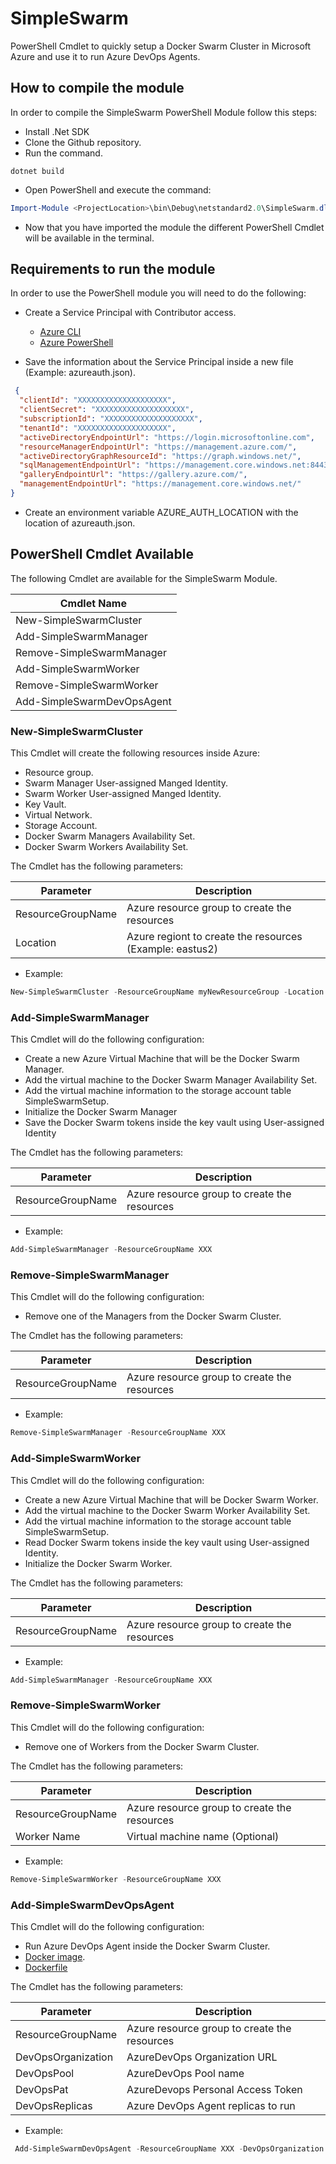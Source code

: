 # SimpleSwarm
PowerShell Cmdlet to quickly setup a Docker Swarm Cluster in Microsoft Azure and use it to run Azure DevOps Agents.

## How to compile the module
In order to compile the SimpleSwarm PowerShell Module follow this steps:

* Install .Net SDK
* Clone the Github repository.
* Run the command.

```properties
dotnet build
```

* Open PowerShell and execute the command:

```powershell
Import-Module <ProjectLocation>\bin\Debug\netstandard2.0\SimpleSwarm.dll
```
* Now that you have imported the module the different PowerShell Cmdlet will be available in the terminal.

## Requirements to run the module
In order to use the PowerShell module you will need to do the following:

* Create a Service Principal with Contributor access.
  * [Azure CLI](https://docs.microsoft.com/en-us/cli/azure/ad/sp?view=azure-cli-latest#az_ad_sp_create_for_rbac)
  * [Azure PowerShell](https://docs.microsoft.com/en-us/powershell/module/az.resources/new-azadserviceprincipal?view=azps-5.1.0)

* Save the information about the Service Principal inside a new file (Example: azureauth.json).

```json
 {
  "clientId": "XXXXXXXXXXXXXXXXXXXX",
  "clientSecret": "XXXXXXXXXXXXXXXXXXXX",
  "subscriptionId": "XXXXXXXXXXXXXXXXXXXX",
  "tenantId": "XXXXXXXXXXXXXXXXXXXX",
  "activeDirectoryEndpointUrl": "https://login.microsoftonline.com",
  "resourceManagerEndpointUrl": "https://management.azure.com/",
  "activeDirectoryGraphResourceId": "https://graph.windows.net/",
  "sqlManagementEndpointUrl": "https://management.core.windows.net:8443/",
  "galleryEndpointUrl": "https://gallery.azure.com/",
  "managementEndpointUrl": "https://management.core.windows.net/"
}
```

* Create an environment variable AZURE_AUTH_LOCATION with the location of azureauth.json. 

## PowerShell Cmdlet Available

The following Cmdlet are available for the SimpleSwarm Module.

| Cmdlet Name                |
|----------------------------|
| New-SimpleSwarmCluster     |    
| Add-SimpleSwarmManager     |
| Remove-SimpleSwarmManager  |
| Add-SimpleSwarmWorker      |
| Remove-SimpleSwarmWorker   |
| Add-SimpleSwarmDevOpsAgent |


### New-SimpleSwarmCluster
This Cmdlet will create the following resources inside Azure:

* Resource group.
* Swarm Manager User-assigned Manged Identity.
* Swarm Worker User-assigned Manged Identity.
* Key Vault.
* Virtual Network.
* Storage Account.
* Docker Swarm Managers Availability Set. 
* Docker Swarm Workers Availability Set.

The Cmdlet has the following parameters:

| Parameter                 | Description                                              |  
|---------------------------|----------------------------------------------------------|
| ResourceGroupName         | Azure resource group to create the resources             |    
| Location                  | Azure regiont to create the resources (Example: eastus2) |

* Example:
```powershell
New-SimpleSwarmCluster -ResourceGroupName myNewResourceGroup -Location eastus2
```

### Add-SimpleSwarmManager
This Cmdlet will do the following configuration:

* Create a new Azure Virtual Machine that will be the Docker Swarm Manager.
* Add the virtual machine to the Docker Swarm Manager Availability Set.
* Add the virtual machine information to the storage account table SimpleSwarmSetup.
* Initialize the Docker Swarm Manager 
* Save the Docker Swarm tokens inside the key vault using User-assigned Identity


The Cmdlet has the following parameters:

| Parameter                 | Description                                              |  
|---------------------------|----------------------------------------------------------|
| ResourceGroupName         | Azure resource group to create the resources             |    

* Example:
```powershell
Add-SimpleSwarmManager -ResourceGroupName XXX
```

### Remove-SimpleSwarmManager
This Cmdlet will do the following configuration:

* Remove one of the Managers from the Docker Swarm Cluster.

The Cmdlet has the following parameters:

| Parameter                 | Description                                              |  
|---------------------------|----------------------------------------------------------|
| ResourceGroupName         | Azure resource group to create the resources             |

* Example:
```powershell
Remove-SimpleSwarmManager -ResourceGroupName XXX
```

### Add-SimpleSwarmWorker
This Cmdlet will do the following configuration:

* Create a new Azure Virtual Machine that will be Docker Swarm Worker.
* Add the virtual machine to the Docker Swarm Worker Availability Set.
* Add the virtual machine information to the storage account table SimpleSwarmSetup.
* Read Docker Swarm tokens inside the key vault using User-assigned Identity.
* Initialize the Docker Swarm Worker.

The Cmdlet has the following parameters:

| Parameter                 | Description                                              |  
|---------------------------|----------------------------------------------------------|
| ResourceGroupName         | Azure resource group to create the resources             |    

* Example:
```powershell
Add-SimpleSwarmManager -ResourceGroupName XXX
```

### Remove-SimpleSwarmWorker
This Cmdlet will do the following configuration:

* Remove one of Workers from the Docker Swarm Cluster.

The Cmdlet has the following parameters:

| Parameter                 | Description                                              |  
|---------------------------|----------------------------------------------------------|
| ResourceGroupName         | Azure resource group to create the resources             |
| Worker Name               | Virtual machine name (Optional)                          | 

* Example:
```powershell
Remove-SimpleSwarmWorker -ResourceGroupName XXX
```

### Add-SimpleSwarmDevOpsAgent
This Cmdlet will do the following configuration:

* Run Azure DevOps Agent inside the Docker Swarm Cluster.
* [Docker image](https://hub.docker.com/repository/docker/alfespa17/devopsagent).
* [Dockerfile](https://github.com/AzSwarm/DevOpsAgent)

The Cmdlet has the following parameters:

| Parameter                 | Description                                              |  
|---------------------------|----------------------------------------------------------|
| ResourceGroupName         | Azure resource group to create the resources             |    
| DevOpsOrganization        | AzureDevOps Organization URL                             |
| DevOpsPool                | AzureDevOps Pool name                                    |    
| DevOpsPat                 | AzureDevops Personal Access Token                        |
| DevOpsReplicas            | Azure DevOps Agent replicas to run                       |

* Example:
```powershell
 Add-SimpleSwarmDevOpsAgent -ResourceGroupName XXX -DevOpsOrganization XXX -DevOpsPool XXX -DevOpsPat XXX -DevOpsReplicas XXX
```
